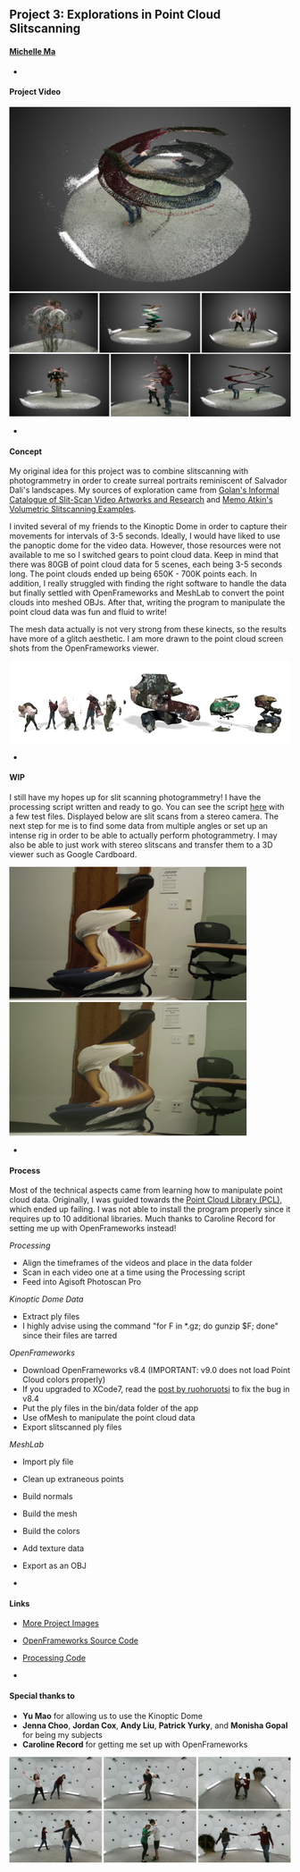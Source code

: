 ## Project 3: Explorations in Point Cloud Slitscanning
#### [Michelle Ma](../michelle/index.md)
-
#### Project Video

[![IMAGE ALT TEXT](Photos/slitscan/cover.png)](https://vimeo.com/145868082 "Explorations")
![Composite Preview](https://github.com/michell3/Photos/blob/master/slitscan/composite.png)

-

#### Concept

My original idea for this project was to combine slitscanning with photogrammetry in order to create surreal portraits reminiscent of Salvador Dali's landscapes. My sources of exploration came from [Golan's Informal Catalogue of Slit-Scan Video Artworks and Research](http://www.flong.com/texts/lists/slit_scan/) and [Memo Atkin's Volumetric Slitscanning Examples](http://www.memo.tv/volumetric-slitscanning/).

I invited several of my friends to the Kinoptic Dome in order to capture their movements for intervals of 3-5 seconds. Ideally, I would have liked to use the panoptic dome for the video data. However, those resources were not available to me so I switched gears to point cloud data. Keep in mind that there was 80GB of point cloud data for 5 scenes, each being 3-5 seconds long. The point clouds ended up being 650K - 700K points each. In addition, I really struggled with finding the right software to handle the data but finally settled with OpenFrameworks and MeshLab to convert the point clouds into meshed OBJs. After that, writing the program to manipulate the point cloud data was fun and fluid to write!

The mesh data actually is not very strong from these kinects, so the results have more of a glitch aesthetic. I am more drawn to the point cloud screen shots from the OpenFrameworks viewer.

![Mesh Objects](Photos/slitscan/mesh_previews.png)

-

#### WIP

I still have my hopes up for slit scanning photogrammetry! I have the processing script written and ready to go. You can see the script [here](../michelle/SlitscanPhotogrammetry) with a few test files. Displayed below are slit scans from a stereo camera. The next step for me is to find some data from multiple angles or set up an intense rig in order to be able to actually perform photogrammetry. I may also be able to just work with stereo slitscans and transfer them to a 3D viewer such as Google Cardboard.

<img src="../michelle/SlitscanPhotogrammetry/tina1_fr22_00.png" width="425"> <img src="../michelle/SlitscanPhotogrammetry/tina2_fr22_01.png" width="425">

-

#### Process

Most of the technical aspects came from learning how to manipulate point cloud data. Originally, I was guided towards the [Point Cloud Library (PCL)](http://pointclouds.org/), which ended up failing. I was not able to install the program properly since it requires up to 10 additional libraries. Much thanks to Caroline Record for setting me up with OpenFrameworks instead!

*Processing*
- Align the timeframes of the videos and place in the data folder
- Scan in each video one at a time using the Processing script
- Feed into Agisoft Photoscan Pro

*Kinoptic Dome Data*
- Extract ply files
- I highly advise using the command "for F in *.gz; do gunzip $F; done" since their files are tarred

*OpenFrameworks*
- Download OpenFrameworks v8.4 (IMPORTANT: v9.0 does not load Point Cloud colors properly)
- If you upgraded to XCode7, read the [post by ruohoruotsi](http://forum.openframeworks.cc/t/fix-for-xcode-7-and-of-0-8-4-opensslconf-h-not-found/20800/6) to fix the bug in v8.4
- Put the ply files in the bin/data folder of the app
- Use ofMesh to manipulate the point cloud data
- Export slitscanned ply files

*MeshLab*
- Import ply file
- Clean up extraneous points
- Build normals
- Build the mesh
- Build the colors
- Add texture data
- Export as an OBJ

-
#### Links
- [More Project Images](https://github.com/michell3/Photos/tree/master/slitscan)
- [OpenFrameworks Source Code](../michelle/PointCloudSlitscanning)
- [Processing Code](../michelle/SlitscanPhotogrammetry)

-
#### Special thanks to
- **Yu Mao** for allowing us to use the Kinoptic Dome
- **Jenna Choo**, **Jordan Cox**, **Andy Liu**, **Patrick Yurky**, and **Monisha Gopal** for being my subjects
- **Caroline Record** for getting me set up with OpenFrameworks

![Kinect Previews](https://github.com/michell3/Photos/blob/master/slitscan/kinect_views.png)
